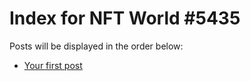 # Index for NFT World #5435
Posts will be displayed in the order below:

- [Your first post](./001-first.md)

